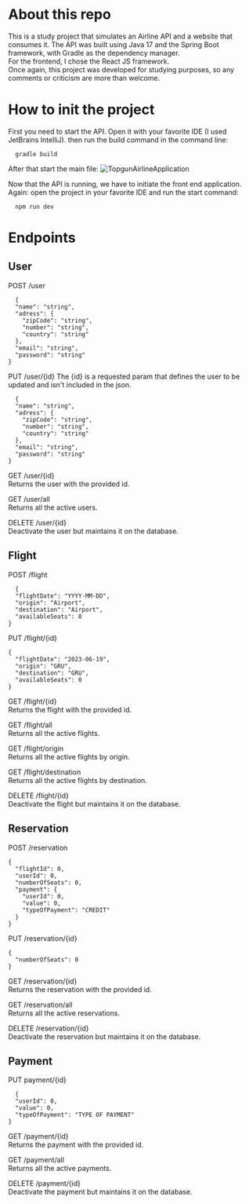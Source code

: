 ﻿# About this repo

This is a study project that simulates an Airline API and a website that consumes it. The API was built using Java 17 and the Spring Boot framework, with Gradle as the dependency manager.  
For the frontend, I chose the React JS framework.  
Once again, this project was developed for studying purposes, so any comments or criticism are more than welcome.  

# How to init the project

First you need to start the API. Open it with your favorite IDE (I used JetBrains IntelliJ). then run the build command in the command line:
```console
  gradle build
```

After that start the main file:
![TopgunAirlineApplication](https://freeimage.host/i/HPdYWFe)

Now that the API is running, we have to initiate the front end application.  
Again: open the project in your favorite IDE and run the start command:

```console
  npm run dev
```

# Endpoints

## User

POST /user
```console
  {
  "name": "string",
  "adress": {
    "zipCode": "string",
    "number": "string",
    "country": "string"
  },
  "email": "string",
  "password": "string"
}
```
PUT /user/{id}
The {id} is a requested param that defines the user to be updated and isn't included in the json. 
```console
  {
  "name": "string",
  "adress": {
    "zipCode": "string",
    "number": "string",
    "country": "string"
  },
  "email": "string",
  "password": "string"
}
```

GET /user/{id}  
Returns the user with the provided id.  

GET /user/all  
Returns all the active users.  

DELETE /user/{id}  
Deactivate the user but maintains it on the database.  

## Flight

POST /flight
```console
  {
  "flightDate": "YYYY-MM-DD",
  "origin": "Airport",
  "destination": "Airport",
  "availableSeats": 0
}
```

PUT /flight/{id}
```console
{
  "flightDate": "2023-06-19",
  "origin": "GRU",
  "destination": "GRU",
  "availableSeats": 0
}
```

GET /flight/{id}  
Returns the flight with the provided id.  

GET /flight/all  
Returns all the active flights.  

GET /flight/origin  
Returns all the active flights by origin.  
 
GET /flight/destination  
Returns all the active flights by destination.  

DELETE /flight/{id}  
Deactivate the flight but maintains it on the database.  

## Reservation

POST /reservation
```console
{
  "flightId": 0,
  "userId": 0,
  "numberOfSeats": 0,
  "payment": {
    "userId": 0,
    "value": 0,
    "typeOfPayment": "CREDIT"
  }
}
```

PUT /reservation/{id}
```console
{
  "numberOfSeats": 0
}
```

GET /reservation/{id}   
Returns the reservation with the provided id.  

GET /reservation/all  
Returns all the active reservations.  

DELETE /reservation/{id}  
Deactivate the reservation but maintains it on the database.  

## Payment 

PUT payment/{id}

```console
  {
  "userId": 0,
  "value": 0,
  "typeOfPayment": "TYPE OF PAYMENT"
}
```

GET /payment/{id}    
Returns the payment with the provided id.  

GET /payment/all  
Returns all the active payments.  

DELETE /payment/{id}  
Deactivate the payment but maintains it on the database.  

